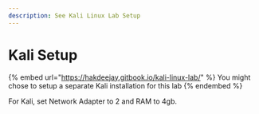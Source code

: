 ```yaml
---
description: See Kali Linux Lab Setup
---
```


# Kali Setup

{% embed url="https://hakdeejay.gitbook.io/kali-linux-lab/" %}
You might chose to setup a separate Kali installation for this lab
{% endembed %}

For Kali, set Network Adapter to 2 and RAM to 4gb.
